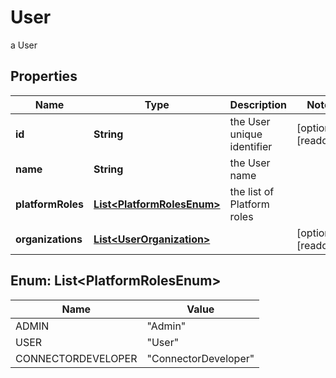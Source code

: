 

# User

a User

## Properties

Name | Type | Description | Notes
------------ | ------------- | ------------- | -------------
**id** | **String** | the User unique identifier |  [optional] [readonly]
**name** | **String** | the User name | 
**platformRoles** | [**List&lt;PlatformRolesEnum&gt;**](#List&lt;PlatformRolesEnum&gt;) | the list of Platform roles | 
**organizations** | [**List&lt;UserOrganization&gt;**](UserOrganization.md) |  |  [optional] [readonly]



## Enum: List&lt;PlatformRolesEnum&gt;

Name | Value
---- | -----
ADMIN | &quot;Admin&quot;
USER | &quot;User&quot;
CONNECTORDEVELOPER | &quot;ConnectorDeveloper&quot;



